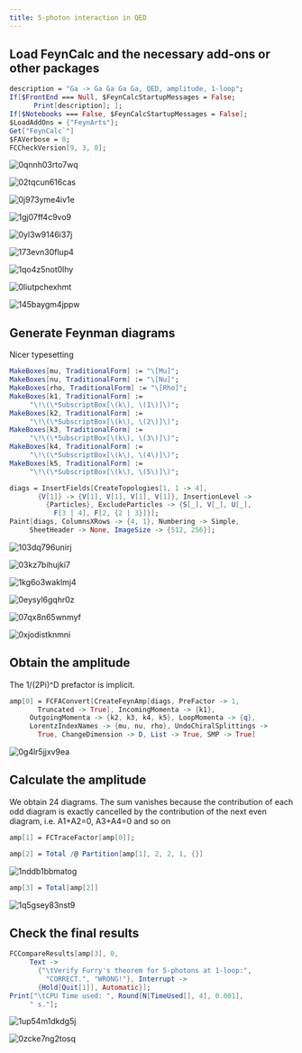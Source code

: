 ```yaml
---
title: 5-photon interaction in QED
---
```



## Load FeynCalc and the necessary add-ons or other packages

```mathematica
description = "Ga -> Ga Ga Ga Ga, QED, amplitude, 1-loop"; 
If[$FrontEnd === Null, $FeynCalcStartupMessages = False; 
      Print[description]; ]; 
If[$Notebooks === False, $FeynCalcStartupMessages = False]; 
$LoadAddOns = {"FeynArts"}; 
Get["FeynCalc`"]
$FAVerbose = 0; 
FCCheckVersion[9, 3, 0]; 
```

![0qnnh03rto7wq](img/0qnnh03rto7wq.svg)

![02tqcun616cas](img/02tqcun616cas.svg)

![0j973yme4iv1e](img/0j973yme4iv1e.svg)

![1gj07ff4c9vo9](img/1gj07ff4c9vo9.svg)

![0yl3w9146i37j](img/0yl3w9146i37j.svg)

![173evn30flup4](img/173evn30flup4.svg)

![1qo4z5not0lhy](img/1qo4z5not0lhy.svg)

![0liutpchexhmt](img/0liutpchexhmt.svg)

![145baygm4jppw](img/145baygm4jppw.svg)

## Generate Feynman diagrams

Nicer typesetting

```mathematica
MakeBoxes[mu, TraditionalForm] := "\[Mu]"; 
MakeBoxes[nu, TraditionalForm] := "\[Nu]"; 
MakeBoxes[rho, TraditionalForm] := "\[Rho]"; 
MakeBoxes[k1, TraditionalForm] := 
     "\!\(\*SubscriptBox[\(k\), \(1\)]\)"; 
MakeBoxes[k2, TraditionalForm] := 
     "\!\(\*SubscriptBox[\(k\), \(2\)]\)"; 
MakeBoxes[k3, TraditionalForm] := 
     "\!\(\*SubscriptBox[\(k\), \(3\)]\)"; 
MakeBoxes[k4, TraditionalForm] := 
     "\!\(\*SubscriptBox[\(k\), \(4\)]\)"; 
MakeBoxes[k5, TraditionalForm] := 
     "\!\(\*SubscriptBox[\(k\), \(5\)]\)"; 
```

```mathematica
diags = InsertFields[CreateTopologies[1, 1 -> 4], 
       {V[1]} -> {V[1], V[1], V[1], V[1]}, InsertionLevel -> 
         {Particles}, ExcludeParticles -> {S[_], V[_], U[_], 
           F[3 | 4], F[2, {2 | 3}]}]; 
Paint[diags, ColumnsXRows -> {4, 1}, Numbering -> Simple, 
     SheetHeader -> None, ImageSize -> {512, 256}]; 
```

![103dq796unirj](img/103dq796unirj.svg)

![03kz7bihujki7](img/03kz7bihujki7.svg)

![1kg6o3waklmj4](img/1kg6o3waklmj4.svg)

![0eysyl6gqhr0z](img/0eysyl6gqhr0z.svg)

![07qx8n65wnmyf](img/07qx8n65wnmyf.svg)

![0xjodistknmni](img/0xjodistknmni.svg)

## Obtain the amplitude

The 1/(2Pi)^D prefactor is implicit.

```mathematica
amp[0] = FCFAConvert[CreateFeynAmp[diags, PreFactor -> 1, 
       Truncated -> True], IncomingMomenta -> {k1}, 
     OutgoingMomenta -> {k2, k3, k4, k5}, LoopMomenta -> {q}, 
     LorentzIndexNames -> {mu, nu, rho}, UndoChiralSplittings -> 
       True, ChangeDimension -> D, List -> True, SMP -> True]
```

![0g4lr5jjxv9ea](img/0g4lr5jjxv9ea.svg)

## Calculate the amplitude

We obtain 24 diagrams. The sum vanishes because the contribution of each odd diagram is exactly cancelled by the contribution of the next even diagram, i.e. A1+A2=0, A3+A4=0 and so on

```mathematica
amp[1] = FCTraceFactor[amp[0]]; 
```

```mathematica
amp[2] = Total /@ Partition[amp[1], 2, 2, 1, {}]
```

![1nddb1bbmatog](img/1nddb1bbmatog.svg)

```mathematica
amp[3] = Total[amp[2]]
```

![1q5gsey83nst9](img/1q5gsey83nst9.svg)

## Check the final results

```mathematica
FCCompareResults[amp[3], 0, 
     Text -> 
       {"\tVerify Furry's theorem for 5-photons at 1-loop:", 
         "CORRECT.", "WRONG!"}, Interrupt -> 
       {Hold[Quit[1]], Automatic}]; 
Print["\tCPU Time used: ", Round[N[TimeUsed[], 4], 0.001], 
     " s."]; 
```

![1up54m1dkdg5j](img/1up54m1dkdg5j.svg)

![0zcke7ng2tosq](img/0zcke7ng2tosq.svg)